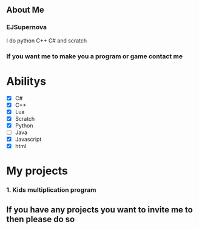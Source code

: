 ## About Me
### EJSupernova

I do python C++ C# and scratch

### If you want me to make you a program or game contact me 

# Abilitys
- [x] C#
- [x] C++
- [x] Lua
- [x] Scratch
- [x] Python
- [ ] Java
- [x] Javascript
- [x] html
 
# My projects
### 1. Kids multiplication program 
 
## If you have any projects you want to invite me to then please do so 
